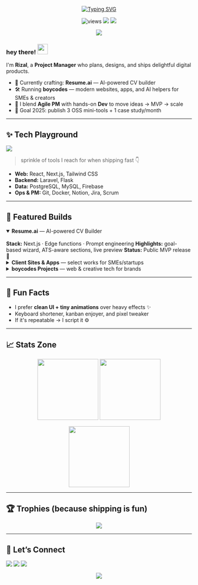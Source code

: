 <!-- Banner / Typing Animation -->
<p align="center">
  <a href="https://github.com/riizalhp">
    <img src="https://readme-typing-svg.herokuapp.com?font=Fira+Code&size=26&duration=2800&pause=700&color=4DBCBE&center=true&vCenter=true&width=700&lines=Hi%2C+I'm+Rizal+Hanifa+Pratama+%F0%9F%91%8B;Project+Manager+%7C+Product+Owner+%7C+Web+%2B+Mobile+Dev;Building+boycodes+%E2%9A%A1%EF%B8%8F;Let's+ship+something+awesome!" alt="Typing SVG"/>
  </a>
</p>

<!-- Fun top badges -->
<p align="center">
  <img src="https://komarev.com/ghpvc/?username=riizalhp&label=Profile%20views&color=1C5F7E&style=for-the-badge" alt="views"/>
  <img src="https://img.shields.io/badge/Builds-with%20love-0C2A47?style=for-the-badge&logo=github&logoColor=white"/>
  <img src="https://img.shields.io/badge/Made_at-boycodes-4DBCBE?style=for-the-badge"/>
</p>

<!-- Wavy divider -->
<p align="center">
  <img src="https://capsule-render.vercel.app/api?type=waving&height=120&color=0:0C2A47,50:1C5F7E,100:4DBCBE&section=header"/>
</p>

### hey there! <img src="https://media.giphy.com/media/hvRJCLFzcasrR4ia7z/giphy.gif" width="28"/>  
I'm **Rizal**, a **Project Manager** who plans, designs, and ships delightful digital products.

- 🔭 Currently crafting: **Resume.ai** — AI-powered CV builder  
- 🛠️ Running **boycodes** — modern websites, apps, and AI helpers for SMEs & creators  
- 🧭 I blend **Agile PM** with hands-on **Dev** to move ideas → MVP → scale  
- 🎯 Goal 2025: publish 3 OSS mini-tools + 1 case study/month  

---

## ✨ Tech Playground
<p>
  <img src="https://skillicons.dev/icons?i=ts,js,react,nextjs,tailwind,py,php,laravel,postgres,mysql,docker,git,figma&perline=8"/>
</p>

> sprinkle of tools I reach for when shipping fast 👇  
- **Web:** React, Next.js, Tailwind CSS  
- **Backend:** Laravel, Flask  
- **Data:** PostgreSQL, MySQL, Firebase  
- **Ops & PM:** Git, Docker, Notion, Jira, Scrum  

---

## 🚀 Featured Builds

<details open>
  <summary><b>Resume.ai</b> — AI-powered CV Builder</summary>
  <br/>
  <b>Stack:</b> Next.js · Edge functions · Prompt engineering  
  <b>Highlights:</b> goal-based wizard, ATS-aware sections, live preview  
  <b>Status:</b> Public MVP release 🚀
</details>

<details>
  <summary><b>Client Sites & Apps</b> — select works for SMEs/startups</summary>
  <br/>
  Responsive landing pages, dashboards, and microservices with measurable impact.
</details>

<details>
  <summary><b>boycodes Projects</b> — web & creative tech for brands</summary>
  <br/>
  Ongoing freelance projects: product sites, AI helpers, digital solutions.
</details>

---

## 🧩 Fun Facts
- I prefer **clean UI + tiny animations** over heavy effects ✨  
- Keyboard shortener, kanban enjoyer, and pixel tweaker  
- If it's repeatable → I script it ⚙️  

---

## 📈 Stats Zone
<p align="center">
  <img height="165" src="https://github-readme-stats.vercel.app/api?username=riizalhp&show_icons=true&theme=tokyonight&hide_title=true" />
  <img height="165" src="https://github-readme-stats.vercel.app/api/top-langs/?username=riizalhp&layout=compact&theme=tokyonight" />
</p>

<p align="center">
  <img src="https://github-readme-streak-stats.herokuapp.com/?user=riizalhp&theme=tokyonight" height="165"/>
</p>

---

## 🏆 Trophies (because shipping is fun)
<p align="center">
  <img src="https://github-profile-trophy.vercel.app/?username=riizalhp&theme=onestar&no-bg=true&row=1&column=7"/>
</p>

---

## 💌 Let’s Connect
<p>
  <a href="mailto:rizalhanifap@gmail.com"><img src="https://img.shields.io/badge/Email-rizalhanifap%40gmail.com-0C2A47?style=for-the-badge"/></a>
  <a href="https://www.linkedin.com/in/rizalhanifa" target="_blank"><img src="https://img.shields.io/badge/LinkedIn-Rizal%20Hanifa-1C5F7E?style=for-the-badge&logo=linkedin&logoColor=white"/></a>
  <a href="https://boycodes.vercel.app" target="_blank"><img src="https://img.shields.io/badge/Website-boycodes-4DBCBE?style=for-the-badge&logo=vercel&logoColor=white"/></a>
</p>

<!-- Wavy footer divider -->
<p align="center">
  <img src="https://capsule-render.vercel.app/api?type=waving&height=120&color=0:4DBCBE,50:1C5F7E,100:0C2A47&section=footer"/>
</p>
